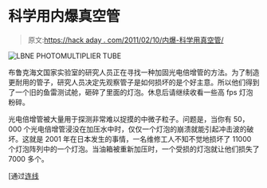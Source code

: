 # 科学用内爆真空管

> 原文:[https://hack aday . com/2011/02/10/内爆-科学用真空管/](https://hackaday.com/2011/02/10/imploding-vacuum-tubes-for-science/)

![](../Images/262117d2c8780a56d2f17860b0cfdc63.png "LBNE PHOTOMULTIPLIER TUBE")

布鲁克海文国家实验室的研究人员正在寻找一种加固光电倍增管的方法。为了制造更耐用的管子，研究人员决定先观察管子是如何损坏的是个好主意。所以他们得到了一个旧的鱼雷测试舱，砸碎了里面的灯泡。休息后请继续收看一些高 fps 灯泡粉碎。

光电倍增管被大量用于探测非常难以捉摸的中微子粒子。问题是，当你有 50，000 个光电倍增管浸没在加压水中时，仅仅一个灯泡的崩溃就能引起冲击波的破坏。这就是 2001 年在日本发生的事情，一名维修工人不知不觉地损坏了 11000 个灯泡阵列中的一个灯泡。当油箱被重新加压时，一个受损的灯泡就让他们损失了 7000 多个。

[通过[连线](http://www.wired.com/wiredscience/2011/02/neutrino-photomultiplier-tubes)